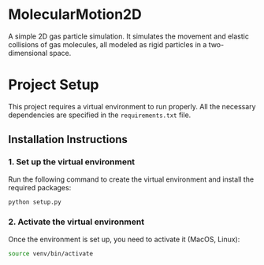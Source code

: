 # MolecularMotion2D
A simple 2D gas particle simulation. It simulates the movement and elastic collisions of gas molecules, all modeled as rigid particles in a two-dimensional space.

# Project Setup

This project requires a virtual environment to run properly. All the necessary dependencies are specified in the `requirements.txt` file.

## Installation Instructions

### 1. Set up the virtual environment

Run the following command to create the virtual environment and install the required packages:

```bash
python setup.py
```

### 2. Activate the virtual environment

Once the environment is set up, you need to activate it (MacOS, Linux):

```bash
source venv/bin/activate
```
